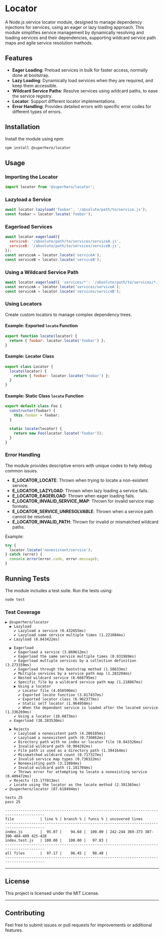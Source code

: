 
# Locator

A Node.js service locator module, designed to manage dependency injections for services, using an eager or lazy loading approach. This module simplifies service management by dynamically resolving and loading services and their dependencies, supporting wildcard service path maps and agile service resolution methods.

## Features

- **Eager Loading**: Preload services in bulk for faster access, normally done at bootstrap.
- **Lazy Loading**: Dynamically load services when they are required, and keep them accessible.
- **Wildcard Service Paths**: Resolve services using wildcard paths, to ease the service registry.
- **Locator**: Support different locator implementations.
- **Error Handling**: Provides detailed errors with specific error codes for different types of errors.

## Installation

Install the module using npm:

```bash
npm install @superhero/locator
```

## Usage

### Importing the Locator

```javascript
import locator from '@superhero/locator';
```

### Lazyload a Service

```javascript
await locator.lazyload('foobar', '/absolute/path/to/service.js');
const foobar = locator.locate('foobar');
```

### Eagerload Services

```javascript
await locator.eagerload({
  serviceA: '/absolute/path/to/services/serviceA.js',
  serviceB: '/absolute/path/to/services/serviceB.js',
});
const serviceA = locator.locate('serviceA');
const serviceB = locator.locate('serviceB');
```

### Using a Wildcard Service Path

```javascript
await locator.eagerload({ 'services/*': '/absolute/path/to/services/*.js' });
const serviceA = locator.locate('services/serviceA');
const serviceA = locator.locate('services/serviceB');
```

### Using Locators

Create custom locators to manage complex dependency trees.

#### Example: Exported `locate` Function

```javascript
export function locate(locator) {
  return { foobar: locator.locate('foobar') };
}
```

#### Example: Locator Class

```javascript
export class Locator {
  locate(locator) {
    return { foobar: locator.locate('foobar') };
  }
}
```

#### Example: Static Class `locate` Function

```javascript
export default class Foo {
  constructor(foobar) {
    this.foobar = foobar;
  }

  static locate(locator) {
    return new Foo(locator.locate('foobar'));
  }
}
```

### Error Handling

The module provides descriptive errors with unique codes to help debug common issues.

- **E_LOCATOR_LOCATE**: Thrown when trying to locate a non-existent service.
- **E_LOCATOR_LAZYLOAD**: Thrown when lazy loading a service fails.
- **E_LOCATOR_EAGERLOAD**: Thrown when eager loading fails.
- **E_LOCATOR_INVALID_SERVICE_MAP**: Thrown for invalid service map formats.
- **E_LOCATOR_SERVICE_UNRESOLVABLE**: Thrown when a service path cannot be resolved.
- **E_LOCATOR_INVALID_PATH**: Thrown for invalid or mismatched wildcard paths.

Example:

```javascript
try {
  locator.locate('nonexistent/service');
} catch (error) {
  console.error(error.code, error.message);
}
```

## Running Tests

The module includes a test suite. Run the tests using:

```bash
node test
```

### Test Coverage

```
▶ @superhero/locator
  ▶ Lazyload
    ✔ Lazyload a service (6.432655ms)
    ✔ Lazyload same service multiple times (1.221084ms)
  ✔ Lazyload (8.843422ms)

  ▶ Eagerload
    ✔ Eagerload a service (3.860612ms)
    ✔ Eagerload the same service multiple times (0.931989ms)
    ✔ Eagerload multiple services by a collection definition (3.273159ms)
    ✔ Eagerload through the bootstrap method (1.58633ms)
    ✔ Multiple services by a service path map (1.283204ms)
    ✔ Nested wildcard service (6.668795ms)
    ✔ Specific file by a wildcard service path map (1.218867ms)
    ▶ Using a locator
      ✔ Locator file (4.056506ms)
      ✔ Exported locate function (3.817437ms)
      ✔ Exported locator class (6.962377ms)
      ✔ Static self locator (1.964958ms)
      ✔ When the dependent service is loaded after the located service (1.336269ms)
    ✔ Using a locator (18.6873ms)
  ✔ Eagerload (38.283536ms)

  ▶ Rejects
    ✔ Lazyload a nonexistent path (4.286185ms)
    ✔ Lazyload a nonexistent path (0.736062ms)
    ✔ Directory path with no index or locator file (0.943326ms)
    ✔ Invalid wildcard path (0.904292ms)
    ✔ File path is used as a directory path (1.394164ms)
    ✔ Missmatched wildcard count (0.717327ms)
    ✔ Invalid service map types (0.736322ms)
    ✔ Noneexisting path (3.11004ms)
    ✔ Invalid wildcard path (1.181704ms)
    ✔ Throws error for attempting to locate a nonexisting service (0.409472ms)
  ✔ Rejects (15.177013ms)
  ✔ Locate using the locator as the locate method (2.391365ms)
✔ @superhero/locator (87.618494ms)

tests 25
pass 25

----------------------------------------------------------------------------------------
file            | line % | branch % | funcs % | uncovered lines
----------------------------------------------------------------------------------------
index.js        |  95.07 |    94.68 |  100.00 | 242-244 369-373 387-390 404-409 425-428
index.test.js   | 100.00 |   100.00 |   97.83 | 
----------------------------------------------------------------------------------------
all files       |  97.17 |    96.45 |   98.48 | 
----------------------------------------------------------------------------------------
```

---

## License
This project is licensed under the MIT License.

---

## Contributing
Feel free to submit issues or pull requests for improvements or additional features.
